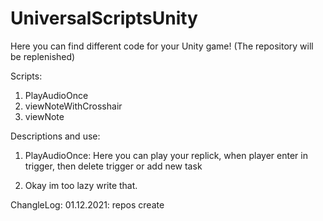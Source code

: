 # UniversalScriptsUnity
Here you can find different code for your Unity game! (The repository will be replenished)

Scripts:
  1.  PlayAudioOnce
  2.  viewNoteWithCrosshair
  3.  viewNote

Descriptions and use:
  1. PlayAudioOnce:
     Here you can play your replick, when player enter in trigger, then delete trigger or add new task
     
  2. Okay im too lazy write that.


ChangleLog: 
01.12.2021: repos create

